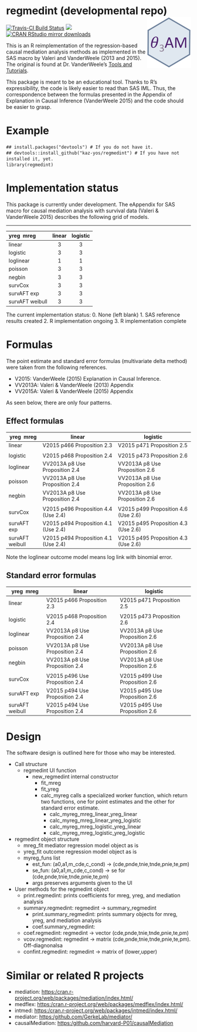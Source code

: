 regmedint (developmental repo) <img src="hex.png" align="right" height="139"/>
==============================================================================

[![Travis-CI Build
Status](https://travis-ci.org/kaz-yos/regmedint.svg?branch=master)](https://travis-ci.org/kaz-yos/regmedint)
[![](http://www.r-pkg.org/badges/version/regmedint)](http://www.r-pkg.org/pkg/regmedint)
[![CRAN RStudio mirror
downloads](http://cranlogs.r-pkg.org/badges/regmedint)](http://www.r-pkg.org/pkg/regmedint)

This is an R reimplementation of the regression-based causal mediation
analysis methods as implemented in the SAS macro by Valeri and
VanderWeele (2013 and 2015). The original is found at Dr. VanderWeele’s
[Tools and
Tutorials](https://www.hsph.harvard.edu/tyler-vanderweele/tools-and-tutorials/).

This package is meant to be an educational tool. Thanks to R’s
expressibility, the code is likely easier to read than SAS IML. Thus,
the correspondence between the formulas presented in the Appendix of
Explanation in Causal Inference (VanderWeele 2015) and the code should
be easier to grasp.

Example
=======

    ## install.packages("devtools") # If you do not have it.
    ## devtools::install_github("kaz-yos/regmedint") # If you have not installed it, yet.
    library(regmedint)

Implementation status
=====================

This package is currently under development. The eAppendix for SAS macro
for causal mediation analysis with survival data (Valeri & VanderWeele
2015) describes the following grid of models.

<table border="2" cellspacing="0" cellpadding="6" rules="groups" frame="hsides">

<table>
<thead>
<tr class="header">
<th style="text-align: left;">yreg  mreg</th>
<th style="text-align: center;">linear</th>
<th style="text-align: center;">logistic</th>
</tr>
</thead>
<tbody>
<tr class="odd">
<td style="text-align: left;">linear</td>
<td style="text-align: center;">3</td>
<td style="text-align: center;">3</td>
</tr>
<tr class="even">
<td style="text-align: left;">logistic</td>
<td style="text-align: center;">3</td>
<td style="text-align: center;">3</td>
</tr>
<tr class="odd">
<td style="text-align: left;">loglinear</td>
<td style="text-align: center;">1</td>
<td style="text-align: center;">1</td>
</tr>
<tr class="even">
<td style="text-align: left;">poisson</td>
<td style="text-align: center;">3</td>
<td style="text-align: center;">3</td>
</tr>
<tr class="odd">
<td style="text-align: left;">negbin</td>
<td style="text-align: center;">3</td>
<td style="text-align: center;">3</td>
</tr>
<tr class="even">
<td style="text-align: left;">survCox</td>
<td style="text-align: center;">3</td>
<td style="text-align: center;">3</td>
</tr>
<tr class="odd">
<td style="text-align: left;">survAFT exp</td>
<td style="text-align: center;">3</td>
<td style="text-align: center;">3</td>
</tr>
<tr class="even">
<td style="text-align: left;">survAFT weibull</td>
<td style="text-align: center;">3</td>
<td style="text-align: center;">3</td>
</tr>
</tbody>
</table>

The current implementation status: 0. None (left blank) 1. SAS reference
results created 2. R implementation ongoing 3. R implementation complete

Formulas
========

The point estimate and standard error formulas (multivariate delta
method) were taken from the following references.

-   V2015: VanderWeele (2015) Explanation in Causal Inference.
-   VV2013A: Valeri & VanderWeele (2013) Appendix
-   VV2015A: Valeri & VanderWeele (2015) Appendix

As seen below, there are only four patterns.

Effect formulas
---------------

<table>
<colgroup>
<col style="width: 18%" />
<col style="width: 40%" />
<col style="width: 40%" />
</colgroup>
<thead>
<tr class="header">
<th>yreg  mreg</th>
<th>linear</th>
<th>logistic</th>
</tr>
</thead>
<tbody>
<tr class="odd">
<td>linear</td>
<td>V2015 p466 Proposition 2.3</td>
<td>V2015 p471 Proposition 2.5</td>
</tr>
<tr class="even">
<td></td>
<td></td>
<td></td>
</tr>
<tr class="odd">
<td>logistic</td>
<td>V2015 p468 Proposition 2.4</td>
<td>V2015 p473 Proposition 2.6</td>
</tr>
<tr class="even">
<td>loglinear</td>
<td>VV2013A p8 Use Proposition 2.4</td>
<td>VV2013A p8 Use Proposition 2.6</td>
</tr>
<tr class="odd">
<td>poisson</td>
<td>VV2013A p8 Use Proposition 2.4</td>
<td>VV2013A p8 Use Proposition 2.6</td>
</tr>
<tr class="even">
<td>negbin</td>
<td>VV2013A p8 Use Proposition 2.4</td>
<td>VV2013A p8 Use Proposition 2.6</td>
</tr>
<tr class="odd">
<td></td>
<td></td>
<td></td>
</tr>
<tr class="even">
<td>survCox</td>
<td>V2015 p496 Proposition 4.4 (Use 2.4)</td>
<td>V2015 p499 Proposition 4.6 (Use 2.6)</td>
</tr>
<tr class="odd">
<td>survAFT exp</td>
<td>V2015 p494 Proposition 4.1 (Use 2.4)</td>
<td>V2015 p495 Proposition 4.3 (Use 2.6)</td>
</tr>
<tr class="even">
<td>survAFT weibull</td>
<td>V2015 p494 Proposition 4.1 (Use 2.4)</td>
<td>V2015 p495 Proposition 4.3 (Use 2.6)</td>
</tr>
</tbody>
</table>

Note the loglinear outcome model means log link with binomial error.

Standard error formulas
-----------------------

<table>
<colgroup>
<col style="width: 20%" />
<col style="width: 39%" />
<col style="width: 39%" />
</colgroup>
<thead>
<tr class="header">
<th>yreg  mreg</th>
<th>linear</th>
<th>logistic</th>
</tr>
</thead>
<tbody>
<tr class="odd">
<td>linear</td>
<td>V2015 p466 Proposition 2.3</td>
<td>V2015 p471 Proposition 2.5</td>
</tr>
<tr class="even">
<td></td>
<td></td>
<td></td>
</tr>
<tr class="odd">
<td>logistic</td>
<td>V2015 p468 Proposition 2.4</td>
<td>V2015 p473 Proposition 2.6</td>
</tr>
<tr class="even">
<td>loglinear</td>
<td>VV2013A p8 Use Proposition 2.4</td>
<td>VV2013A p8 Use Proposition 2.6</td>
</tr>
<tr class="odd">
<td>poisson</td>
<td>VV2013A p8 Use Proposition 2.4</td>
<td>VV2013A p8 Use Proposition 2.6</td>
</tr>
<tr class="even">
<td>negbin</td>
<td>VV2013A p8 Use Proposition 2.4</td>
<td>VV2013A p8 Use Proposition 2.6</td>
</tr>
<tr class="odd">
<td></td>
<td></td>
<td></td>
</tr>
<tr class="even">
<td>survCox</td>
<td>V2015 p496 Use Proposition 2.4</td>
<td>V2015 p499 Use Proposition 2.6</td>
</tr>
<tr class="odd">
<td>survAFT exp</td>
<td>V2015 p494 Use Proposition 2.4</td>
<td>V2015 p495 Use Proposition 2.6</td>
</tr>
<tr class="even">
<td>survAFT weibull</td>
<td>V2015 p494 Use Proposition 2.4</td>
<td>V2015 p495 Use Proposition 2.6</td>
</tr>
</tbody>
</table>

Design
======

The software design is outlined here for those who may be interested.

-   Call structure
    -   regmedint UI function
        -   new\_regmedint internal constructor
            -   fit\_mreg
            -   fit\_yreg
            -   calc\_myreg calls a specialized worker function, which
                return two functions, one for point estimates and the
                other for standard error estimate.
                -   calc\_myreg\_mreg\_linear\_yreg\_linear
                -   calc\_myreg\_mreg\_linear\_yreg\_logistic
                -   calc\_myreg\_mreg\_logistic\_yreg\_linear
                -   calc\_myreg\_mreg\_logistic\_yreg\_logistic
-   regmedint object structure
    -   mreg\_fit mediator regression model object as is
    -   yreg\_fit outcome regression model object as is
    -   myreg\_funs list
        -   est\_fun: (a0,a1,m\_cde,c\_cond) →
            (cde,pnde,tnie,tnde,pnie,te,pm)
        -   se\_fun: (a0,a1,m\_cde,c\_cond) → se for
            (cde,pnde,tnie,tnde,pnie,te,pm)
        -   args preserves arguments given to the UI
-   User methods for the regmedint object
    -   print.regmedint: prints coefficients for mreg, yreg, and
        mediation analysis
    -   summary.regmedint: regmedint → summary\_regmedint
        -   print.summary\_regmedint: prints summary objects for mreg,
            yreg, and mediation analysis
        -   coef.summary\_regmedint:
    -   coef.regmedint: regmedint → vector
        (cde,pnde,tnie,tnde,pnie,te,pm)
    -   vcov.regmedint: regmedint → matrix
        (cde,pnde,tnie,tnde,pnie,te,pm). Off-diagnonalsa
    -   confint.regmedint: regmedint → matrix of (lower,upper)

Similar or related R projects
=============================

-   mediation:
    <a href="https:/cran.r-project.org/web/packages/mediation/index.html/" class="uri">https:/cran.r-project.org/web/packages/mediation/index.html/</a>
-   medflex:
    <a href="https:/cran.r-project.org/web/packages/medflex/index.html/" class="uri">https:/cran.r-project.org/web/packages/medflex/index.html/</a>
-   intmed:
    <a href="https:/cran.r-project.org/web/packages/intmed/index.html/" class="uri">https:/cran.r-project.org/web/packages/intmed/index.html/</a>
-   mediator:
    <a href="https:/github.com/GerkeLab/mediator/" class="uri">https:/github.com/GerkeLab/mediator/</a>
-   causalMediation:
    <a href="https:/github.com/harvard-P01/causalMediation" class="uri">https:/github.com/harvard-P01/causalMediation</a>
